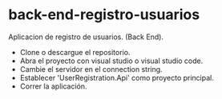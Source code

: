 # back-end-registro-usuarios
 Aplicacion de registro de usuarios. (Back End).
 
- Clone o descargue el repositorio.
- Abra el proyecto con visual studio o visual studio code.
- Cambie el servidor en el connection string.
- Establecer 'UserRegistration.Api' como proyecto principal.
- Correr la aplicación.

